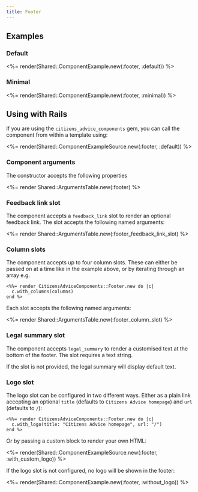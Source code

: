 ```yaml
---
title: Footer
---
```


## Examples

### Default

<%= render(Shared::ComponentExample.new(:footer, :default)) %>

### Minimal

<%= render(Shared::ComponentExample.new(:footer, :minimal)) %>

## Using with Rails

If you are using the `citizens_advice_components` gem, you can call the component from within a template using:

<%= render(Shared::ComponentExampleSource.new(:footer, :default)) %>

### Component arguments

The constructor accepts the following properties

<%= render Shared::ArgumentsTable.new(:footer) %>

### Feedback link slot

The component accepts a `feedback_link` slot to render an optional feedback link. The slot accepts the following named arguments:

<%= render Shared::ArgumentsTable.new(:footer_feedback_link_slot) %>

### Column slots

The component accepts up to four column slots. These can either be passed on at a time like in the example above, or by iterating through an array e.g.

```erb
<%%= render CitizensAdviceComponents::Footer.new do |c|
  c.with_columns(columns)
end %>
```

Each slot accepts the following named arguments:

<%= render Shared::ArgumentsTable.new(:footer_column_slot) %>

### Legal summary slot

The component accepts `legal_summary` to render a customised text at the bottom of the footer. The slot requires a text string.

If the slot is not provided, the legal summary will display default text.

### Logo slot

The logo slot can be configured in two different ways. Either as a plain link accepting an optional `title` (defaults to `Citizens Advice homepage`) and `url` (defaults to `/`):

```erb
<%%= render CitizensAdviceComponents::Footer.new do |c|
  c.with_logo(title: "Citizens Advice homepage", url: "/")
end %>
```

Or by passing a custom block to render your own HTML:

<%= render(Shared::ComponentExampleSource.new(:footer, :with_custom_logo)) %>

If the logo slot is not configured, no logo will be shown in the footer: 

<%= render(Shared::ComponentExample.new(:footer, :without_logo)) %>
